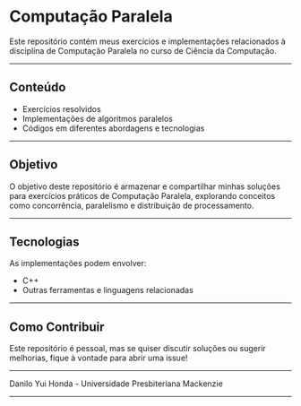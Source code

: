 # Computação Paralela 

Este repositório contém meus exercícios e implementações relacionados à disciplina de Computação Paralela no curso de Ciência da Computação.

---

## Conteúdo

- Exercícios resolvidos
- Implementações de algoritmos paralelos
- Códigos em diferentes abordagens e tecnologias

---

## Objetivo

O objetivo deste repositório é armazenar e compartilhar minhas soluções para exercícios práticos de Computação Paralela, explorando conceitos como concorrência, paralelismo e distribuição de processamento.

---

## Tecnologias

As implementações podem envolver:

- C++
- Outras ferramentas e linguagens relacionadas

---

## Como Contribuir

Este repositório é pessoal, mas se quiser discutir soluções ou sugerir melhorias, fique à vontade para abrir uma issue!

---

Danilo Yui Honda - Universidade Presbiteriana Mackenzie

---
